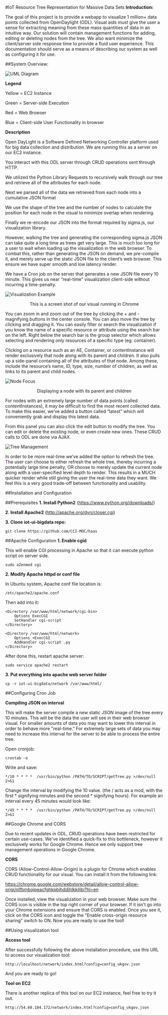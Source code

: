 #IoT Resource Tree Representation for Massive Data Sets
<b>Introduction:</b>

The goal of this project is to provide a webapp to visualize 1 million+ data points collected from OpenDaylight (ODL). Visual aids must give the user a sense for extracting meaning from these mass quantities of data in an intuitive way. Our solution will contain management functions for adding, editing or deleting nodes from the tree. We also want minimize the client/server side response time to provide a fluid user experience. This documentation should serve as a means of describing our system as well as configuring it for use. 

##System Overview:

![UML Diagram](https://raw.githubusercontent.com/BU-EC500-SP15/iot-ui-bigdata/master/Docs/IOT_UML.png)

<b>Legend</b>

Yellow = EC2 Instance

Green = Server-side Execution

Red = Web Browser

Blue = Client-side User Functionality in browser


<b>Description</b>


Open DayLight is a Software Defined Networking Controller platform used for big data collection and distribution. We are running this as a server on our EC2 instance.


You interact with this ODL server through CRUD operations sent through HTTP. 


We utilized the Python Library Requests to recursively walk through our tree and retrieve all of the attributes for each node. 


Next we parsed all of the data we retrieved from each node into a cumulative JSON format


We use the shape of the tree and the number of nodes to calculate the position for each node in the visual to minimize overlap when rendering.


Finally we re-encode our JSON into the format required by sigma.js, our visualization library.


However, walking the tree and generating the corresponding sigma.js JSON can take quite a long time as trees get very large. This is much too long for a user to wait when loading up the visualization in the web browser. To combat this, rather  than generating the JSON on demand, we pre-compile it, and merely serve up the static JSON file to the client’s web browser. This ensure we have super smooth and low latency render.


We have a Cron job on the server that generates a new JSON file every 10 minute. This gives us near “real-time” visualization client-side without incurring a time-penalty.


![Visualization Example](https://raw.githubusercontent.com/BU-EC500-SP15/iot-ui-bigdata/master/Docs/Visual.png)
<center>This is a screen shot of our visual running in Chrome</center>

You can zoom in and zoom out of the tree by clicking the + and - magnifying buttons in the center console. You can also move the tree by clicking and dragging it. You can easily filter or search the visualization if you know the name of a specific resource or attribute using the search bar on the left. Right below the search bar is the group selector which allows selecting and rendering only resources of a specific type (eg: container).

Clicking on a resource such as an AE, Container, or contentInstance will render exclusively that node along with its parent and children. It also pulls up a side-panel containing all of the attributes of that node. Among these, include the resource’s name, ID, type, size, number of children, as well as links to its parent and child nodes. 

![Node Focus](https://raw.githubusercontent.com/BU-EC500-SP15/iot-ui-bigdata/master/Docs/Focus.png)
<center>Displaying a node with its parent and children</center>


For nodes with an extremely large number of data points (called contentInstances), it may be difficult to find the most recent collected data. To make this easier, we’ve added a button called “latest” which will conveniently grab and display this latest data.


From this panel you can also click the edit button to modify the tree. You can edit or delete the existing node, or even create new ones. These CRUD calls to ODL are done via AJAX.


![Tree Management](https://raw.githubusercontent.com/BU-EC500-SP15/iot-ui-bigdata/master/Docs/Edit.png)


In order to be more real-time we’ve added the option to refresh the tree. The user can choose to either refresh the whole tree, thereby incurring a potentially large time penalty, OR choose to merely update the current node along with a user-specified level depth to render. This results in a MUCH quicker render while still giving the user the real-time data they want. We feel this is a very good trade-off between functionality and usability.

##Installation and Configuration

##Prerequisites
<b>1. Install Python2</b> (https://www.python.org/downloads/)

<b>2. Install Apache2</b> (http://apache.org/dyn/closer.cgi)

<b>3. Clone iot-ui-bigdata repo:</b>

    git clone https://github.com/CCI-MOC/haas

##Apache Configuration
<b>1. Enable cgid</b>

This will enable CGI processing in Apache so that it can execute python script on server side.

    sudo a2enmod cgi

<b>2. Modify Apache httpd or conf file</b>

In Ubuntu system, Apache conf file location is:

    /etc/apache2/apache.conf

Then add into it:

    <Directory /var/www/html/network/cgi-bin>
        Options ExecCGI
        SetHandler cgi-script
    </Directory>

    <Directory /var/www/html/network>
        Options +ExecCGI
        AddHandler cgi-script .py
    </Directory>

After done this, restart apache server:

    sudo service apache2 restart

<b>3. Put everything into apache web server folder</b>

    cp -r iot-ui-bigdata/network /var/www/html/
    
##Configuring Cron Job

<b>Compiling JSON on interval</b>

This will make the server compile a new static JSON image of the tree every 10 minutes.
This will be the data the user will see in their web browser visual. For smaller amounts of data you may want to lower this interval in order to behave more "real-time." For extremely large sets of data you may need to increase this interval for the server to be able to process the entire tree. 

Open cronjob:

    crontab -e

Write and save:

    */10 * * * *  /usr/bin/python /PATH/TO/SCRIPT/getTree.py >/dev/null 2>&1

Change the interval by modifying the 10 value. (the / acts as a mod, with the first * signifying minutes and the second * signifying hours). For example an interval every 45 minutes would look like:

    */45 * * * *  /usr/bin/python /PATH/TO/SCRIPT/getTree.py >/dev/null 2>&1


##Google Chrome and CORS

Due to recent updates in ODL, CRUD operations have been restricted for certain use-cases. We've identified a quick-fix to this bottleneck, however it exclusively works for Google Chrome. Hence we only support tree management operations in Google Chrome. 


<b>CORS</b>

CORS (Allow-Control-Allow-Origin) is a plugin for Chrome which enables CRUD functionality for our visual. You can install it from the following link:

   https://chrome.google.com/webstore/detail/allow-control-allow-origi/nlfbmbojpeacfghkpbjhddihlkkiljbi?hl=en
   
Once installed, view the visualization in your web browser. Make sure the CORS icon is visible in the top right corner of your browser. If it isn't go into your Chrome extensions and ensure that CORS is enabled. Once you see it, click on the CORS icon and toggle the "Enable cross-origin resource sharing" switch to ON. Now you are ready to use the tool!

##Using visualization tool

<b>Access tool</b>

 After successfully following the above installation procedure, use this URL to access our visualization tool:

    http://localhost/network/index.html?config=config_ukgov.json

And you are ready to go!

<b>Tool on EC2</b>

There is another replica of this tool on our EC2 instance, feel free to try it out.

    http://54.68.184.172/network/index.html?config=config_ukgov.json
